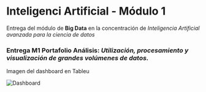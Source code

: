 # Inteligenci Artificial - Módulo 1
Entrega del módulo de **Big Data** en la concentración de *Inteligencia Artificial avanzada para la ciencia de datos*

### Entrega M1 Portafolio Análisis: ***Utilización, procesamiento y visualización de grandes volúmenes de datos.***


Imagen del dashboard en Tableu

![Dashboard](https://user-images.githubusercontent.com/80774502/203838454-ffc92d64-7390-4298-987d-53fda50b31c2.png)
